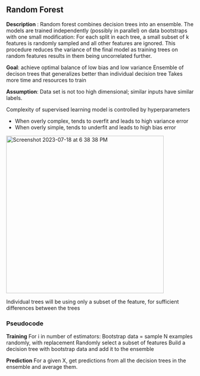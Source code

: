 ## Random Forest 
**Description** : Random forest combines decision trees into an ensemble. The models
are trained independently (possibly in parallel) on data bootstraps with
one small modification: For each split in each tree, a small subset of k
features is randomly sampled and all other features are ignored. This
procedure reduces the variance of the final model as training trees on
random features results in them being uncorrelated further.

**Goal**: achieve optimal balance of low bias and low variance
Ensemble of decison trees that generalizes better than individual decision tree
Takes more time and resources to train 

**Assumption**: Data set is not too high dimensional; similar inputs have similar labels.

Complexity of supervised learning model is controlled by hyperparameters 
- When overly complex, tends to overfit and leads to high variance error 
- When overly simple, tends to underfit and leads to high bias error 

<img width="423" alt="Screenshot 2023-07-18 at 6 38 38 PM" src="https://github.com/michellekimgit/BreakThroughAI_note/assets/94397733/4c3a1c45-3649-4e0a-9aec-5228414e5254">

 Individual trees will be using only a subset of the feature, for sufficient differences between the trees

### Pseudocode
**Training**
For i in number of estimators:
  Bootstrap data = sample N examples randomly, with replacement
  Randomly select a subset of features
  Build a decision tree with bootstrap data and add it to the ensemble 

**Prediction**
For a given X, get predictions from all the decision trees in the ensemble and average them.
